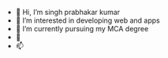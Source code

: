 - 👋 Hi, I’m singh prabhakar kumar
- 👀 I’m interested in developing web and apps
- 🌱 I’m currently pursuing my MCA degree
- 💞️
- 📫

<!---
singhprabhakar24/singhprabhakar24 is a ✨ special ✨ repository because its `README.md` (this file) appears on your GitHub profile.
You can click the Preview link to take a look at your changes.
--->
